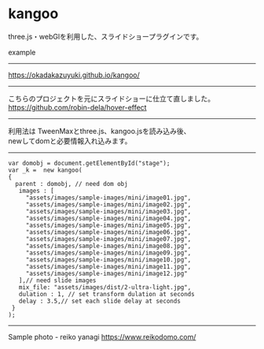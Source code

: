 # kangoo

three.js・webGlを利用した、スライドショープラグインです。
  
example  
___
https://okadakazuyuki.github.io/kangoo/

___
こちらのプロジェクトを元にスライドショーに仕立て直しました。  
https://github.com/robin-dela/hover-effect
___
  
  
  
利用法は
TweenMaxとthree.js、kangoo.jsを読み込み後、  
newしてdomと必要情報入れ込みます。
___
    var domobj = document.getElementById("stage");  
    var _k =  new kangoo(  
    {  
      parent : domobj, // need dom obj  
       images : [  
         "assets/images/sample-images/mini/image01.jpg",  
         "assets/images/sample-images/mini/image02.jpg",  
         "assets/images/sample-images/mini/image03.jpg",  
         "assets/images/sample-images/mini/image04.jpg",  
         "assets/images/sample-images/mini/image05.jpg",  
         "assets/images/sample-images/mini/image06.jpg",  
         "assets/images/sample-images/mini/image07.jpg",  
         "assets/images/sample-images/mini/image08.jpg",  
         "assets/images/sample-images/mini/image09.jpg",  
         "assets/images/sample-images/mini/image10.jpg",  
         "assets/images/sample-images/mini/image11.jpg",  
         "assets/images/sample-images/mini/image12.jpg"  
       ],// need slide images  
       mix_file: "assets/images/dist/2-ultra-light.jpg",  
       dulation : 1, // set transform dulation at seconds  
       delay : 3.5,// set each slide delay at seconds  
     }  
    );  
___

Sample photo - reiko yanagi https://www.reikodomo.com/

